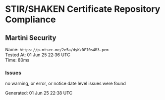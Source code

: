 # STIR/SHAKEN Certificate Repository Compliance

## Martini Security

Name: `https://p.mtsec.me/2e5a/dyKzDFI0s4R3.pem`\
Tested At: 01 Jun 25 22:36 UTC\
Time: 80ms

### Issues

no warning, or error, or notice date level issues were found

Generated: 01 Jun 25 22:38 UTC
